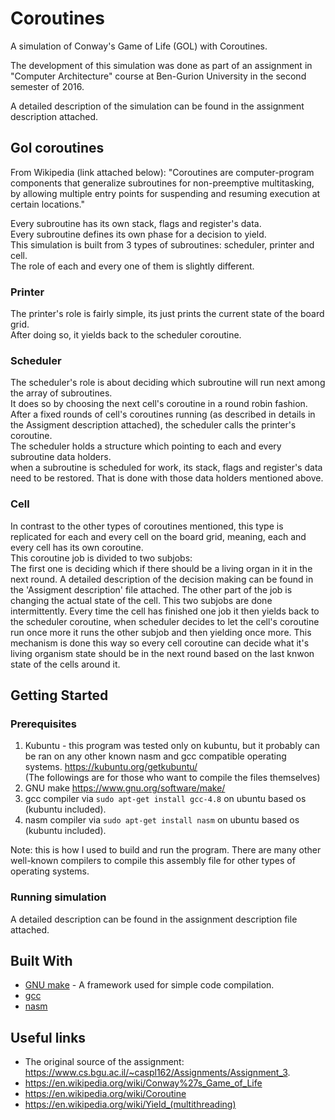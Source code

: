 # Coroutines

A simulation of Conway's Game of Life (GOL) with Coroutines.

The development of this simulation was done as part of an assignment in "Computer Architecture" course at Ben-Gurion University in the second semester of 2016.

A detailed description of the simulation can be found in the assignment description attached.

## Gol coroutines 

From Wikipedia (link attached below): "Coroutines are computer-program components that generalize subroutines for non-preemptive multitasking, by allowing multiple entry points for suspending and resuming execution at certain locations."

Every subroutine has its own stack, flags and register's data.</br>
Every subroutine defines its own phase for a decision to yield.</br>
This simulation is built from 3 types of subroutines: scheduler, printer and cell.</br>
The role of each and every one of them is slightly different.

### Printer

The printer's role is fairly simple, its just prints the current state of the board grid.</br>
After doing so, it yields back to the scheduler coroutine.

### Scheduler

The scheduler's role is about deciding which subroutine will run next among the array of subroutines.</br>
It does so by choosing the next cell's coroutine in a round robin fashion. After a fixed rounds of cell's coroutines running (as described in details in the Assigment description attached), the scheduler calls the printer's coroutine.</br>
The scheduler holds a structure which pointing to each and every subroutine data holders.</br>
when a subroutine is scheduled for work, its stack, flags and register's data need to be restored. That is done with those data holders mentioned above.

### Cell

In contrast to the other types of coroutines mentioned, this type is replicated for each and every cell on the board grid, meaning, each and every cell has its own coroutine.</br>
This coroutine job is divided to two subjobs:</br>
The first one is deciding which if there should be a living organ in it in the next round. A detailed description of the decision making can be found in the 'Assigment description' file attached.
The other part of the job is changing the actual state of the cell.
This two subjobs are done intermittently. Every time the cell has finished one job it then yields back to the scheduler coroutine, when scheduler decides to let the cell's coroutine run once more it runs the other subjob and then yielding once more. This mechanism is done this way so every cell coroutine can decide what it's living organism state should be in the next round based on the last knwon state of the cells around it.

## Getting Started
### Prerequisites

1. Kubuntu - this program was tested only on kubuntu, but it probably can be ran on any other known nasm and gcc compatible operating systems.
	https://kubuntu.org/getkubuntu/</br>
(The followings are for those who want to compile the files themselves)
2. GNU make
	https://www.gnu.org/software/make/
3. gcc compiler
	via ```sudo apt-get install gcc-4.8``` on ubuntu based os (kubuntu included).
4. nasm compiler
	via ```sudo apt-get install nasm``` on ubuntu based os (kubuntu included).
	
Note: this is how I used to build and run the program. There are many other well-known compilers to compile this assembly file for other types of operating systems.

### Running simulation

A detailed description can be found in the assignment description file attached.

## Built With

* [GNU make](https://www.gnu.org/software/make/) - A framework used for simple code compilation.
* [gcc](https://gcc.gnu.org/)
* [nasm](http://www.nasm.us/)

## Useful links

* The original source of the assignment: https://www.cs.bgu.ac.il/~caspl162/Assignments/Assignment_3.
* https://en.wikipedia.org/wiki/Conway%27s_Game_of_Life
* https://en.wikipedia.org/wiki/Coroutine
* https://en.wikipedia.org/wiki/Yield_(multithreading)
